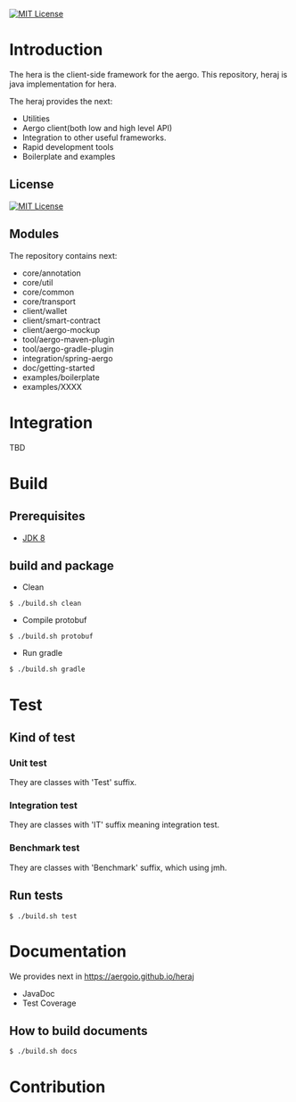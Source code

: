 [![MIT License](https://img.shields.io/badge/license-MIT-blue.svg)](https://opensource.org/licenses/MIT)

# Introduction
The hera is the client-side framework for the aergo.
This repository, heraj is java implementation for hera.

The heraj provides the next:
* Utilities
* Aergo client(both low and high level API)
* Integration to other useful frameworks.
* Rapid development tools
* Boilerplate and examples

## License
[![MIT License](https://img.shields.io/badge/license-MIT-blue.svg)](https://opensource.org/licenses/MIT)

## Modules
The repository contains next:
* core/annotation
* core/util
* core/common
* core/transport
* client/wallet
* client/smart-contract
* client/aergo-mockup
* tool/aergo-maven-plugin
* tool/aergo-gradle-plugin
* integration/spring-aergo
* doc/getting-started
* examples/boilerplate
* examples/XXXX

# Integration
TBD

# Build
## Prerequisites
* [JDK 8](http://www.oracle.com/technetwork/java/javase/downloads/index.html)

## build and package
* Clean
```console
$ ./build.sh clean 
```

* Compile protobuf
```console
$ ./build.sh protobuf
```

* Run gradle
```console
$ ./build.sh gradle
```

# Test
## Kind of test
### Unit test
They are classes with 'Test' suffix.

### Integration test
They are classes with 'IT' suffix meaning integration test.

### Benchmark test
They are classes with 'Benchmark' suffix, which using jmh.

## Run tests
```console
$ ./build.sh test
```

# Documentation
We provides next in https://aergoio.github.io/heraj
* JavaDoc
* Test Coverage

## How to build documents
```console
$ ./build.sh docs
```

# Contribution


